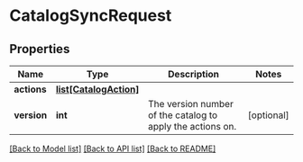 # CatalogSyncRequest

## Properties
Name | Type | Description | Notes
------------ | ------------- | ------------- | -------------
**actions** | [**list[CatalogAction]**](CatalogAction.md) |  | 
**version** | **int** | The version number of the catalog to apply the actions on. | [optional] 

[[Back to Model list]](../README.md#documentation-for-models) [[Back to API list]](../README.md#documentation-for-api-endpoints) [[Back to README]](../README.md)


